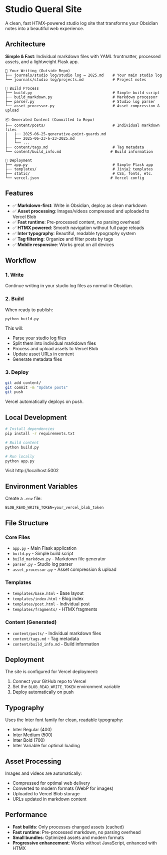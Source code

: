 # Studio Queral Site

A clean, fast HTMX-powered studio log site that transforms your Obsidian notes into a beautiful web experience.

## Architecture

**Simple & Fast**: Individual markdown files with YAML frontmatter, processed assets, and a lightweight Flask app.

```
📁 Your Writing (Outside Repo)
├── journals/studio log/studio log — 2025.md    # Your main studio log
└── journals/studio log/projects.md             # Project notes

🔨 Build Process
├── build.py                                    # Simple build script
├── build_markdown.py                           # Markdown processor
├── parser.py                                   # Studio log parser
└── asset_processor.py                          # Asset compression & upload

📦 Generated Content (Committed to Repo)
├── content/posts/                              # Individual markdown files
│   ├── 2025-06-25-generative-point-guards.md
│   ├── 2025-06-23-6-23-2025.md
│   └── ...
├── content/tags.md                             # Tag metadata
└── content/build_info.md                      # Build information

🚀 Deployment
├── app.py                                      # Simple Flask app
├── templates/                                  # Jinja2 templates
├── static/                                     # CSS, fonts, etc.
└── vercel.json                                # Vercel config
```

## Features

- ✅ **Markdown-first**: Write in Obsidian, deploy as clean markdown
- ✅ **Asset processing**: Images/videos compressed and uploaded to Vercel Blob
- ✅ **Fast runtime**: Pre-processed content, no parsing overhead
- ✅ **HTMX powered**: Smooth navigation without full page reloads
- ✅ **Inter typography**: Beautiful, readable typography system
- ✅ **Tag filtering**: Organize and filter posts by tags
- ✅ **Mobile responsive**: Works great on all devices

## Workflow

### 1. Write
Continue writing in your studio log files as normal in Obsidian.

### 2. Build
When ready to publish:

```bash
python build.py
```

This will:
- Parse your studio log files
- Split them into individual markdown files
- Process and upload assets to Vercel Blob
- Update asset URLs in content
- Generate metadata files

### 3. Deploy
```bash
git add content/
git commit -m "Update posts"
git push
```

Vercel automatically deploys on push.

## Local Development

```bash
# Install dependencies
pip install -r requirements.txt

# Build content
python build.py

# Run locally
python app.py
```

Visit http://localhost:5002

## Environment Variables

Create a `.env` file:

```
BLOB_READ_WRITE_TOKEN=your_vercel_blob_token
```

## File Structure

### Core Files
- `app.py` - Main Flask application
- `build.py` - Simple build script
- `build_markdown.py` - Markdown file generator
- `parser.py` - Studio log parser
- `asset_processor.py` - Asset compression & upload

### Templates
- `templates/base.html` - Base layout
- `templates/index.html` - Blog index
- `templates/post.html` - Individual post
- `templates/fragments/` - HTMX fragments

### Content (Generated)
- `content/posts/` - Individual markdown files
- `content/tags.md` - Tag metadata
- `content/build_info.md` - Build information

## Deployment

The site is configured for Vercel deployment:

1. Connect your GitHub repo to Vercel
2. Set the `BLOB_READ_WRITE_TOKEN` environment variable
3. Deploy automatically on push

## Typography

Uses the Inter font family for clean, readable typography:
- Inter Regular (400)
- Inter Medium (500) 
- Inter Bold (700)
- Inter Variable for optimal loading

## Asset Processing

Images and videos are automatically:
- Compressed for optimal web delivery
- Converted to modern formats (WebP for images)
- Uploaded to Vercel Blob storage
- URLs updated in markdown content

## Performance

- **Fast builds**: Only processes changed assets (cached)
- **Fast runtime**: Pre-processed markdown, no parsing overhead
- **Small bundles**: Optimized assets and modern formats
- **Progressive enhancement**: Works without JavaScript, enhanced with HTMX 